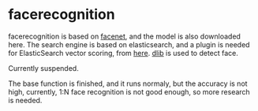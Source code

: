 # facerecognition
facerecognition is based on [facenet](https://github.com/davidsandberg/facenet), and the model is also downloaded here. The search engine is based on elasticsearch, and a plugin is needed for ElasticSearch vector scoring, from [here](https://github.com/MLnick/elasticsearch-vector-scoring). [dlib](http://dlib.net/) is used to detect face.

Currently suspended.

The base function is finished, and it runs normaly, but the accuracy is not high, currently, 1:N face recognition is not good enough, so more research is needed.
